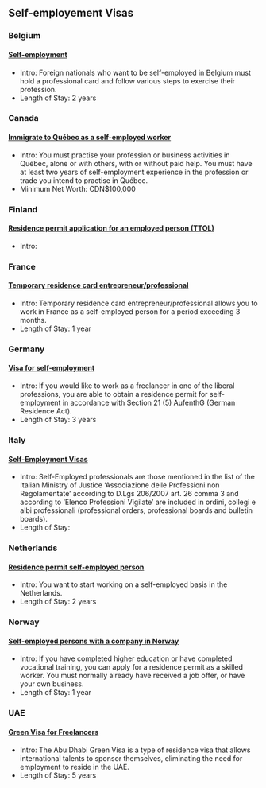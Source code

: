 ## Self-employement Visas

### Belgium

#### [Self-employment](https://www.belgium.be/en/work/coming_to_work_in_belgium/self_employment)

- Intro: Foreign nationals who want to be self-employed in Belgium must hold a professional card and follow various steps to exercise their profession. 
- Length of Stay: 2 years

### Canada

#### [Immigrate to Québec as a self-employed worker](https://www.quebec.ca/en/immigration/immigrate-business/self-employed-workers)

- Intro: You must practise your profession or business activities in Québec, alone or with others, with or without paid help. You must have at least two years of self-employment experience in the profession or trade you intend to practise in Québec.
- Minimum Net Worth: CDN$100,000

### Finland

#### [Residence permit application for an employed person (TTOL)](https://migri.fi/en/residence-permit-for-an-employed-person)

- Intro:

### France

#### [Temporary residence card entrepreneur/professional](https://www.service-public.fr/particuliers/vosdroits/F35795?lang=en)

- Intro: Temporary residence card entrepreneur/professional allows you to work in France as a self-employed person for a period exceeding 3 months.
- Length of Stay: 1 year

### Germany

#### [Visa for self-employment](https://www.make-it-in-germany.com/en/visa/kinds-of-visa/work-qualified-professionals/)

- Intro: If you would like to work as a freelancer in one of the liberal professions, you are able to obtain a residence permit for self-employment in accordance with Section 21 (5) AufenthG (German Residence Act).   
- Length of Stay: 3 years

### Italy

#### [Self-Employment Visas](https://consboston.esteri.it/consolato_boston/en/i_servizi/per_chi_si_reca_in_italia/self-employment-visas.html)

- Intro: Self-Employed professionals are those mentioned in the list of the Italian Ministry of Justice ‘Associazione delle Professioni non Regolamentate’ according to D.Lgs 206/2007 art. 26 comma 3 and according to ‘Elenco Professioni Vigilate’ are included in ordini, collegi e albi professionali (professional orders, professional boards and bulletin boards).
- Length of Stay:

### Netherlands

#### [Residence permit self-employed person](https://ind.nl/en/residence-permits/work/residence-permit-self-employed-person)

- Intro: You want to start working on a self-employed basis in the Netherlands.
- Length of Stay: 2 years

### Norway

#### [Self-employed persons with a company in Norway](https://www.udi.no/en/want-to-apply/work-immigration/skilled-workers/#link-831)

- Intro: If you have completed higher education or have completed vocational training, you can apply for a residence permit as a skilled worker. You must normally already have received a job offer, or have your own business.
- Length of Stay: 1 year

### UAE

#### [Green Visa for Freelancers](https://adro.gov.ae/Visas/Types-of-Visas/Abu-Dhabi-Green-Visa/Freelancers)

- Intro: The Abu Dhabi Green Visa is a type of residence visa that allows international talents to sponsor themselves, eliminating the need for employment to reside in the UAE.   
- Length of Stay: 5 years
